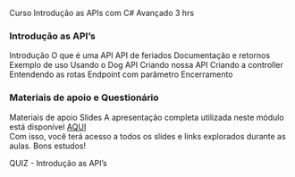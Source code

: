 Curso Introdução as APIs com C#
Avançado
3 hrs
### Introdução as API’s
Introdução
O que é uma API
API de feriados
Documentação e retornos
Exemplo de uso
Usando o Dog API
Criando nossa API
Criando a controller
Entendendo as rotas
Endpoint com parâmetro
Encerramento

### Materiais de apoio e Questionário
Materiais de apoio
Slides
A apresentação completa utilizada neste módulo está disponível [AQUI](https://academiapme-my.sharepoint.com/:p:/g/personal/kawan_dio_me/Ec5TKRSJgUBAq6VkGFtz2xoBD7gJxBmg3ntzAQ-ixoRT2Q?e=AtfRwG)  
Com isso, você terá acesso a todos os slides e links explorados durante as aulas.
Bons estudos!

QUIZ - Introdução as API’s



